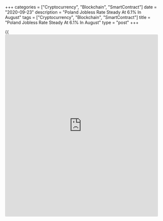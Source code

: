 +++
categories = ["Cryptocurrency", "Blockchain", "SmartContract"]
date = "2020-09-23"
description = "Poland Jobless Rate Steady At 6.1% In August"
tags = ["Cryptocurrency", "Blockchain", "SmartContract"]
title = "Poland Jobless Rate Steady At 6.1% In August"
type = "post"
+++

{{<iframe id="large-banner" src="https://www.bounty.group/#slide=6.0" width="100%" height="600" scrolling="no" style="border: 0px solid rgb(216, 221, 230); border-radius: 3px;">}}

Poland's jobless rate rose remained stable in August, data from
Statistics Poland showed on Wednesday.

The registered jobless rate was 6.1 percent in August, same as seen in
July. This was in line with economists' expectation.

In the same month last year, the unemployment rate was 5.2 percent.

The newly registered unemployed persons decreased to 99,200 in August
from 117,400 in the same month last year. In July, the number of
unemployed persons was 111,400.

The number of youth unemployed persons, which is applied to below 25 age
group, fell to 129,800 in August from 131,200 in the previous month.

On a seasonally adjusted basis, the registered unemployment rate fell to
6.3 percent in August from 6.4 percent in the prior month.

For comments and feedback [contact](https://www.playgroundfx.com/contact/): editorial@rtt[news](https://www.letsplayfx.com/blog/forex-news-website/).com

[Economic News][1]

 **What parts of the world are seeing the best (and worst) economic
performances lately? Click[here][2] to check out our [Econ Scorecard][2]
and find out! See up-to-the-moment [ranking](https://www.playgroundfx.com/blog/crypto-exchange-ranking/)s for the best and worst
performers in [GDP][3], [unemployment rate][4], [inflation][2] and much
more.**

   1. www.rtt[news](https://www.letsplayfx.com/blog/forex-news-website/).com/Content/EconomicNews.aspx
   2. www.rtt[news](https://www.letsplayfx.com/blog/forex-news-website/).com/economic-scorecard/world-rank/CPI/highest-performance.aspx
   3. www.rtt[news](https://www.letsplayfx.com/blog/forex-news-website/).com/economic-scorecard/world-rank/GDP/highest-performance.aspx
   4. www.rtt[news](https://www.letsplayfx.com/blog/forex-news-website/).com/economic-scorecard/world-rank/unemployment-rate/lowest-performance.aspx